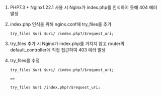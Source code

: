 1. PHP7.3 + Nginx1.22.1 사용 시 Nginx가 index.php를 인식하지 못해 404 에러 발생

2. index.php 인식을 위해 nginx.conf에 try_files를 추가

    ```
    try_files $uri $uri/ /index.php?/$request_uri;
    ```

3. try_files 추가 시 Nginx가 index.php를 거치지 않고 router의 default_controller에 직접 접근하여 403 에러 발생

4. try_files를 수정

    ```
    try_files $uri $uri/ /index.php?/$request_uri;

    =>

    try_files $uri /index.php?/$request_uri;
    ```
